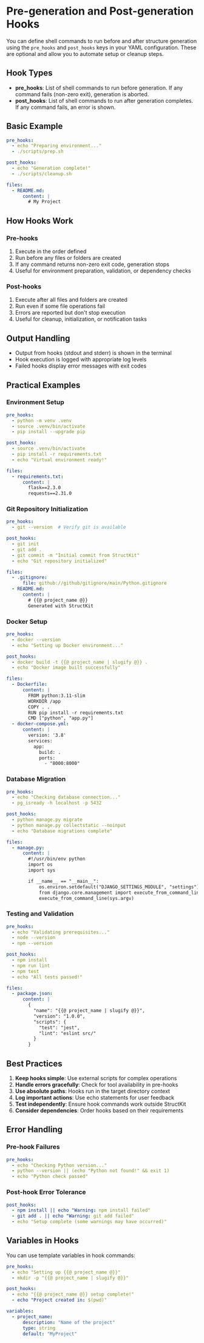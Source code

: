 # Pre-generation and Post-generation Hooks

You can define shell commands to run before and after structure generation using the `pre_hooks` and `post_hooks` keys in your YAML configuration. These are optional and allow you to automate setup or cleanup steps.

## Hook Types

- **pre_hooks**: List of shell commands to run before generation. If any command fails (non-zero exit), generation is aborted.
- **post_hooks**: List of shell commands to run after generation completes. If any command fails, an error is shown.

## Basic Example

```yaml
pre_hooks:
  - echo "Preparing environment..."
  - ./scripts/prep.sh

post_hooks:
  - echo "Generation complete!"
  - ./scripts/cleanup.sh

files:
  - README.md:
      content: |
        # My Project
```

## How Hooks Work

### Pre-hooks

1. Execute in the order defined
2. Run before any files or folders are created
3. If any command returns non-zero exit code, generation stops
4. Useful for environment preparation, validation, or dependency checks

### Post-hooks

1. Execute after all files and folders are created
2. Run even if some file operations fail
3. Errors are reported but don't stop execution
4. Useful for cleanup, initialization, or notification tasks

## Output Handling

- Output from hooks (stdout and stderr) is shown in the terminal
- Hook execution is logged with appropriate log levels
- Failed hooks display error messages with exit codes

## Practical Examples

### Environment Setup

```yaml
pre_hooks:
  - python -m venv .venv
  - source .venv/bin/activate
  - pip install --upgrade pip

post_hooks:
  - source .venv/bin/activate
  - pip install -r requirements.txt
  - echo "Virtual environment ready!"

files:
  - requirements.txt:
      content: |
        flask==2.3.0
        requests==2.31.0
```

### Git Repository Initialization

```yaml
pre_hooks:
  - git --version  # Verify git is available

post_hooks:
  - git init
  - git add .
  - git commit -m "Initial commit from StructKit"
  - echo "Git repository initialized"

files:
  - .gitignore:
      file: github://github/gitignore/main/Python.gitignore
  - README.md:
      content: |
        # {{@ project_name @}}
        Generated with StructKit
```

### Docker Setup

```yaml
pre_hooks:
  - docker --version
  - echo "Setting up Docker environment..."

post_hooks:
  - docker build -t {{@ project_name | slugify @}} .
  - echo "Docker image built successfully"

files:
  - Dockerfile:
      content: |
        FROM python:3.11-slim
        WORKDIR /app
        COPY . .
        RUN pip install -r requirements.txt
        CMD ["python", "app.py"]
  - docker-compose.yml:
      content: |
        version: '3.8'
        services:
          app:
            build: .
            ports:
              - "8000:8000"
```

### Database Migration

```yaml
pre_hooks:
  - echo "Checking database connection..."
  - pg_isready -h localhost -p 5432

post_hooks:
  - python manage.py migrate
  - python manage.py collectstatic --noinput
  - echo "Database migrations complete"

files:
  - manage.py:
      content: |
        #!/usr/bin/env python
        import os
        import sys

        if __name__ == "__main__":
            os.environ.setdefault("DJANGO_SETTINGS_MODULE", "settings")
            from django.core.management import execute_from_command_line
            execute_from_command_line(sys.argv)
```

### Testing and Validation

```yaml
pre_hooks:
  - echo "Validating prerequisites..."
  - node --version
  - npm --version

post_hooks:
  - npm install
  - npm run lint
  - npm test
  - echo "All tests passed!"

files:
  - package.json:
      content: |
        {
          "name": "{{@ project_name | slugify @}}",
          "version": "1.0.0",
          "scripts": {
            "test": "jest",
            "lint": "eslint src/"
          }
        }
```

## Best Practices

1. **Keep hooks simple**: Use external scripts for complex operations
2. **Handle errors gracefully**: Check for tool availability in pre-hooks
3. **Use absolute paths**: Hooks run in the target directory context
4. **Log important actions**: Use echo statements for user feedback
5. **Test independently**: Ensure hook commands work outside StructKit
6. **Consider dependencies**: Order hooks based on their requirements

## Error Handling

### Pre-hook Failures

```yaml
pre_hooks:
  - echo "Checking Python version..."
  - python --version || (echo "Python not found!" && exit 1)
  - echo "Python check passed"
```

### Post-hook Error Tolerance

```yaml
post_hooks:
  - npm install || echo "Warning: npm install failed"
  - git add . || echo "Warning: git add failed"
  - echo "Setup complete (some warnings may have occurred)"
```

## Variables in Hooks

You can use template variables in hook commands:

```yaml
pre_hooks:
  - echo "Setting up {{@ project_name @}}"
  - mkdir -p "{{@ project_name | slugify @}}"

post_hooks:
  - echo "{{@ project_name @}} setup complete!"
  - echo "Project created in: $(pwd)"

variables:
  - project_name:
      description: "Name of the project"
      type: string
      default: "MyProject"
```
